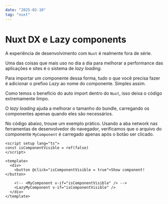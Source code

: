 ```yaml
---
date: "2025-02-10"
tag: "nuxt"
---
```


<!--more-->

# Nuxt DX e Lazy components

A experiência de desenvolvimento com `Nuxt` é realmente fora de série.

Uma das coisas que mais uso no dia a dia para melhorar a performance das aplicações e sites é o sistema de _lazy loading_.

Para importar um componente dessa forma, tudo o que você precisa fazer é adicionar o prefixo _Lazy_ ao nome do componente. Simples assim.

Como temos o benefício do auto import dentro do `Nuxt`, isso deixa o código extremamente limpo.

O _lazy loading_ ajuda a melhorar o tamanho do bundle, carregando os componentes apenas quando eles são necessários.

No código abaixo, trouxe um exemplo prático. Usando a aba network nas ferramentas de desenvolvedor do navegador, verificamos que o arquivo do componente `MyComponent` é carregado apenas após o botão ser clicado.

```vue
<script setup lang="ts">
const isComponentVisible = ref(false)
</script>

<template>
  <div>
    <button @click="isComponentVisible = true">Show component!</button>

    <!-- <MyComponent v-if="isComponentVisible" /> -->
    <LazyMyComponent v-if="isComponentVisible" />
  </div>
</template>
```

